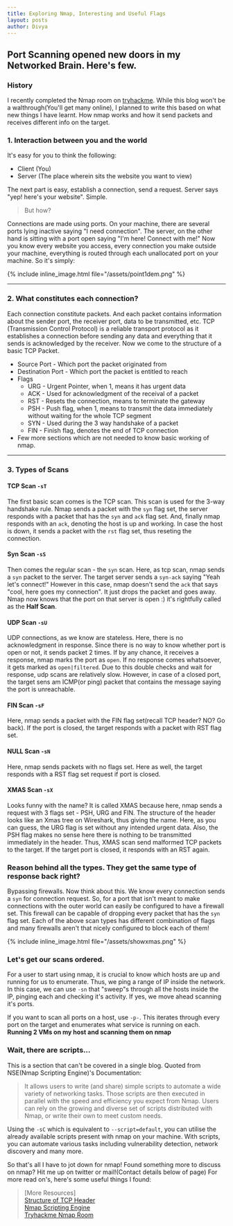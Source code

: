 ```yaml
---
title: Exploring Nmap, Interesting and Useful Flags
layout: posts
author: Divya
---
```


## Port Scanning opened new doors in my Networked Brain. Here's few.

### History
I recently completed the Nmap room on [tryhackme](https://tryhackme.com). While this blog won't be a walthrough(You'll get many online),
I planned to write this based on what new things I have learnt. How nmap works and how it send packets and receives different info on the target.

### 1. Interaction between you and the world
It's easy for you to think the following:
- Client (You)
- Server (The place wherein sits the website you want to view)

The next part is easy, establish a connection, send a request. Server says "yep! here's your website". Simple.

> But how?

Connections are made using ports. On your machine, there are several ports lying inactive saying "I need connection". The server, on the other hand is sitting with a port open saying "I'm here! Connect with me!"
Now you know every website you access, every connection you make outside your machine, everything is routed through each unallocated port on your machine. So it's simply:

{% include inline_image.html file="/assets/point1dem.png" %}

---

### 2. What constitutes each connection?
Each connection constitute packets. And each packet contains information about the sender port, the receiver port, data to be transmitted, etc.
TCP (Transmission Control Protocol) is a reliable transport protocol as it establishes a connection before sending any data and everything that it sends is acknowledged by the receiver. Now we come to the structure of a basic TCP Packet. 

- Source Port - Which port the packet originated from
- Destination Port - Which port the packet is entitled to reach
- Flags
	- URG - Urgent Pointer, when 1, means it has urgent data
	- ACK - Used for acknowledgment of the receival of a packet
	- RST - Resets the connection, means to terminate the gateway
	- PSH - Push flag, when 1, means to transmit the data immediately without waiting for the whole TCP segment
	- SYN - Used during the 3 way handshake of a packet
	- FIN - Finish flag, denotes the end of TCP connection
- Few more sections which are not needed to know basic working of nmap.

---

### 3. Types of Scans
#### TCP Scan `-sT`
The first basic scan comes is the TCP scan. This scan is used for the 3-way handshake rule. Nmap sends a packet with the `syn` flag set, the server responds with a packet that has the `syn` and `ack` flag set. And, finally nmap responds with an `ack`, denoting the host is up and working.
In case the host is down, it sends a packet with the `rst` flag set, thus reseting the connection.

#### Syn Scan `-sS`
Then comes the regular scan - the `syn` scan. Here, as tcp scan,  nmap sends a `syn` packet to the server.
The target server sends a `syn-ack` saying "Yeah let's connect!"
However in this case, nmap doesn't send the `ack` that says "cool, here goes my connection". It just drops the packet and goes away. Nmap now knows that the port on that server is open :)
it's rightfully called as the **Half Scan**.

#### UDP Scan `-sU`
UDP connections, as we know are stateless. Here, there is no acknowledgment in response. Since there is no way to know whether port is open or not, it sends packet 2 times.
If by any chance, it receives a response, nmap marks the port as `open`. If no response comes whatsoever, it gets marked as `open|filtered`.
Due to this double checks and wait for response, udp scans are relatively slow. However, in case of a closed port, the target sens am ICMP(or ping) packet that contains the message saying the port is unreachable.

#### FIN Scan `-sF`
Here, nmap sends a packet with the FIN flag set(recall TCP header? NO? Go back). If the port is closed, the target responds with a packet with RST flag set.

#### NULL Scan `-sN`
Here, nmap sends packets with no flags set. Here as well, the target responds with a RST flag set request if port is closed.

#### XMAS Scan `-sX`
Looks funny with the name? It is called XMAS because here, nmap sends a request with 3 flags set - PSH, URG and FIN. The structure of the header looks like an Xmas tree on Wireshark, thus giving the name.
Here, as you can guess, the URG flag is set without any intended urgent data. Also, the PSH flag makes no sense here there is nothing to be transmitted immediately in the header. Thus, XMAS scan send malformed TCP packets to the target.
If the target port is closed, it responds with an RST again.

### Reason behind all the types. They get the same type of response back right?
Bypassing firewalls. Now think about this. We know every connection sends a `syn` for connection request. So, for a port that isn't meant to make connections with the outer world can easily be configured to have a firewall set. 
This firewall can be capable of dropping every packet that has the `syn` flag set. Each of the above scan types has different combination of flags and many firewalls aren't that nicely configured to block each of them!

{% include inline_image.html file="/assets/showxmas.png" %}

### Let's get our scans ordered.
For a user to start using nmap, it is crucial to know which hosts are up and running for us to enumerate. Thus, we ping a range of IP inside the network.
In this case, we can use `-sn` that "sweep"s through all the hosts inside the IP, pinging each and checking it's activity. If yes, we move ahead scanning it's ports.

<script id="asciicast-430864" src="https://asciinema.org/a/430864.js" async></script>

If you want to scan all ports on a host, use `-p-`. This iterates through every port on the target and enumerates what service is running on each.
<br>**Running 2 VMs on my host and scanning them on nmap**

<script id="asciicast-430862" src="https://asciinema.org/a/430862.js" async></script>

### Wait, there are scripts...
This is a section that can't be covered in a single blog. Quoted from NSE(Nmap Scripting Engine)'s Documentation:
>  It allows users to write (and share) simple scripts to automate a wide variety of networking tasks. Those scripts are then executed in parallel with the speed and efficiency you expect from Nmap. Users can rely on the growing and diverse set of scripts distributed with Nmap, or write their own to meet custom needs.

Using the `-sC` which is equivalent to `--script=default`, you can utilise the already available scripts present with nmap on your machine.
With scripts, you can automate various tasks including vulnerability detection, network discovery and many more.

So that's all I have to jot down for nmap! 
Found something more to discuss on nmap? Hit me up on twitter or mail!(Contact details below of page)
For more read on's, here's some useful things I found:


> [More Resources]
<br>[Structure of TCP Header](https://networklessons.com/cisco/ccie-routing-switching-written/tcp-header)
<br>[Nmap Scripting Engine](https://nmap.org/book/nse.html)
<br>[Tryhackme Nmap Room](https://tryhackme.com/room/furthernmap)
